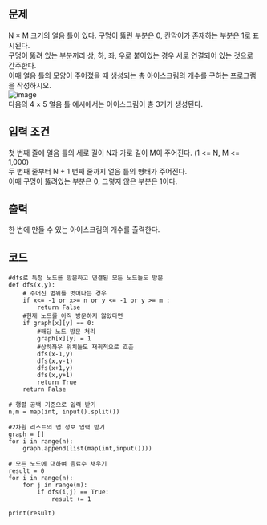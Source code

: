 ## 문제  
N × M 크기의 얼음 틀이 있다. 구멍이 뚫린 부분은 0, 칸막이가 존재하는 부분은 1로 표시된다.  
구멍이 뚫려 있는 부분끼리 상, 하, 좌, 우로 붙어있는 경우 서로 연결되어 있는 것으로 간주한다.  
이때 얼음 틀의 모양이 주어졌을 때 생성되는 총 아이스크림의 개수를 구하는 프로그램을 작성하시오.  
![image](https://user-images.githubusercontent.com/120306359/229993126-0d2c07f9-157a-417d-ad89-454b4b339c1c.png)  
다음의 4 × 5 얼음 틀 예시에서는 아이스크림이 총 3개가 생성된다.

## 입력 조건  
첫 번째 줄에 얼음 틀의 세로 길이 N과 가로 길이 M이 주어진다. (1 <= N, M <= 1,000)  
두 번째 줄부터 N + 1 번째 줄까지 얼음 틀의 형태가 주어진다.  
이때 구멍이 뚫려있는 부분은 0, 그렇지 않은 부분은 1이다.  

## 출력  
한 번에 만들 수 있는 아이스크림의 개수를 출력한다.  

## 코드  
```
#dfs로 특정 노드를 방문하고 연결된 모든 노드들도 방문 
def dfs(x,y):
    # 주어진 범위를 벗어나는 경우 
    if x<= -1 or x>= n or y <= -1 or y >= m :
        return False
    #현재 노드를 아직 방문하지 않았다면
    if graph[x][y] == 0:
        #해당 노드 방문 처리
        graph[x][y] = 1
        #상하좌우 위치들도 재귀적으로 호출
        dfs(x-1,y)
        dfs(x,y-1)
        dfs(x+1,y)
        dfs(x,y+1)
        return True
    return False

# 행렬 공백 기준으로 입력 받기 
n,m = map(int, input().split())

#2차원 리스트의 맵 정보 입력 받기 
graph = []
for i in range(n):
    graph.append(list(map(int,input())))

# 모든 노드에 대하여 음료수 채우기 
result = 0 
for i in range(n):
    for j in range(m):
        if dfs(i,j) == True:
            result += 1

print(result)
```
